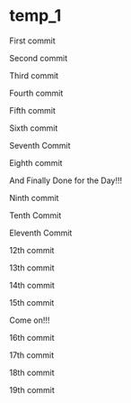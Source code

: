 # temp_1

First commit

Second commit

Third commit

Fourth commit

Fifth commit

Sixth commit

Seventh Commit

Eighth commit

And Finally Done for the Day!!!

Ninth commit

Tenth Commit

Eleventh Commit

12th commit

13th commit

14th commit

15th commit

Come on!!!

16th commit

17th commit

18th commit

19th commit
